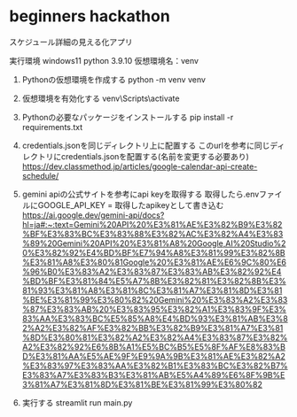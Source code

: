 # beginners hackathon
スケジュール詳細の見える化アプリ

実行環境
windows11
python 3.9.10
仮想環境名：venv

1. Pythonの仮想環境を作成する
python -m venv venv

2. 仮想環境を有効化する
venv\Scripts\activate

3. Pythonの必要なパッケージをインストールする
pip install -r requirements.txt

4. credentials.jsonを同じディレクトリ上に配置する
このurlを参考に同じディレクトリにcredentials.jsonを配置する(名前を変更する必要あり)
https://dev.classmethod.jp/articles/google-calendar-api-create-schedule/

5. gemini apiの公式サイトを参考にapi keyを取得する
取得したら.envファイルにGOOGLE_API_KEY = 取得したapikeyとして書き込む
https://ai.google.dev/gemini-api/docs?hl=ja#:~:text=Gemini%20API%20%E3%81%AE%E3%82%B9%E3%82%BF%E3%83%BC%E3%83%88%E3%82%AC%E3%82%A4%E3%83%89%20Gemini%20API%20%E3%81%A8%20Google,AI%20Studio%20%E3%82%92%E4%BD%BF%E7%94%A8%E3%81%99%E3%82%8B%E3%81%A8%E3%80%81Google%20%E3%81%AE%E6%9C%80%E6%96%B0%E3%83%A2%E3%83%87%E3%83%AB%E3%82%92%E4%BD%BF%E3%81%84%E5%A7%8B%E3%82%81%E3%82%8B%E3%81%93%E3%81%A8%E3%81%8C%E3%81%A7%E3%81%8D%E3%81%BE%E3%81%99%E3%80%82%20Gemini%20%E3%83%A2%E3%83%87%E3%83%AB%20%E3%83%95%E3%82%A1%E3%83%9F%E3%83%AA%E3%83%BC%E5%85%A8%E4%BD%93%E3%81%AB%E3%82%A2%E3%82%AF%E3%82%BB%E3%82%B9%E3%81%A7%E3%81%8D%E3%80%81%E3%82%A2%E3%82%A4%E3%83%87%E3%82%A2%E3%82%92%E6%8B%A1%E5%BC%B5%E5%8F%AF%E8%83%BD%E3%81%AA%E5%AE%9F%E9%9A%9B%E3%81%AE%E3%82%A2%E3%83%97%E3%83%AA%E3%82%B1%E3%83%BC%E3%82%B7%E3%83%A7%E3%83%B3%E3%81%AB%E5%A4%89%E6%8F%9B%E3%81%A7%E3%81%8D%E3%81%BE%E3%81%99%E3%80%82

6. 実行する
streamlit run main.py
